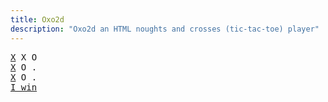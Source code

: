 ```yaml
---
title: Oxo2d 
description: "Oxo2d an HTML noughts and crosses (tic-tac-toe) player"
---
```


<pre class="oxo2d">
<u>X</u> X O
<u>X</u> O .
<u>X</u> O .
<a href="../">I win</a>
</pre>
